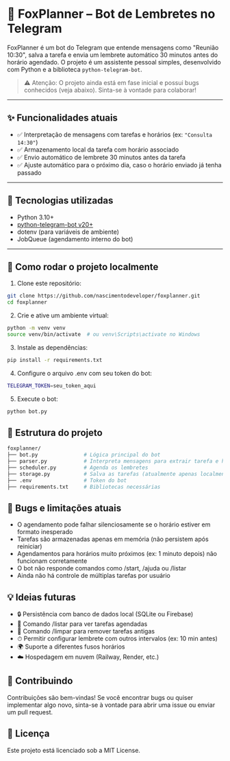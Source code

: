 # 🤖 FoxPlanner – Bot de Lembretes no Telegram

FoxPlanner é um bot do Telegram que entende mensagens como "Reunião 10:30", salva a tarefa e envia um lembrete automático 30 minutos antes do horário agendado. O projeto é um assistente pessoal simples, desenvolvido com Python e a biblioteca `python-telegram-bot`.

> ⚠️ Atenção: O projeto ainda está em fase inicial e possui bugs conhecidos (veja abaixo). Sinta-se à vontade para colaborar!

---

## ✨ Funcionalidades atuais

- ✅ Interpretação de mensagens com tarefas e horários (ex: `"Consulta 14:30"`)
- ✅ Armazenamento local da tarefa com horário associado
- ✅ Envio automático de lembrete 30 minutos antes da tarefa
- ✅ Ajuste automático para o próximo dia, caso o horário enviado já tenha passado

---

## 🧠 Tecnologias utilizadas

- Python 3.10+
- [python-telegram-bot v20+](https://docs.python-telegram-bot.org/)
- dotenv (para variáveis de ambiente)
- JobQueue (agendamento interno do bot)

---

## 🚀 Como rodar o projeto localmente

1. Clone este repositório:
```bash
git clone https://github.com/nascimentodeveloper/foxplanner.git
cd foxplanner
```

2. Crie e ative um ambiente virtual:
```bash
python -m venv venv
source venv/bin/activate  # ou venv\Scripts\activate no Windows
```

3. Instale as dependências:
```bash
pip install -r requirements.txt
```

4. Configure o arquivo .env com seu token do bot:
```bash
TELEGRAM_TOKEN=seu_token_aqui
```

5. Execute o bot:
```bash
python bot.py
```
## 📁 Estrutura do projeto

```bash
foxplanner/
├── bot.py               # Lógica principal do bot
├── parser.py            # Interpreta mensagens para extrair tarefa e horário
├── scheduler.py         # Agenda os lembretes
├── storage.py           # Salva as tarefas (atualmente apenas localmente)
├── .env                 # Token do bot
├── requirements.txt     # Bibliotecas necessárias
```

## 🐞 Bugs e limitações atuais

- O agendamento pode falhar silenciosamente se o horário estiver em formato inesperado
- Tarefas são armazenadas apenas em memória (não persistem após reiniciar)
- Agendamentos para horários muito próximos (ex: 1 minuto depois) não funcionam corretamente
- O bot não responde comandos como /start, /ajuda ou /listar
- Ainda não há controle de múltiplas tarefas por usuário

## 💡 Ideias futuras

- 🔒 Persistência com banco de dados local (SQLite ou Firebase)
- 📆 Comando /listar para ver tarefas agendadas
- 🧹 Comando /limpar para remover tarefas antigas
- ⏱ Permitir configurar lembrete com outros intervalos (ex: 10 min antes)
- 🌍 Suporte a diferentes fusos horários
- ☁️ Hospedagem em nuvem (Railway, Render, etc.)

## 🤝 Contribuindo

Contribuições são bem-vindas! Se você encontrar bugs ou quiser implementar algo novo, sinta-se à vontade para abrir uma issue ou enviar um pull request.

## 📜 Licença

Este projeto está licenciado sob a MIT License.
